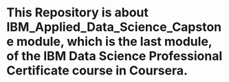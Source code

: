 # This Repository is about IBM_Applied_Data_Science_Capstone module, which is the last module, of the IBM Data Science Professional Certificate course in Coursera.
